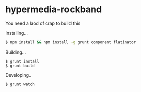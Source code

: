 hypermedia-rockband
===================

You need a laod of crap to build this

Installing...

```sh
$ npm install && npm install -g grunt component flatinator
```

Building...

```
$ grunt install
$ grunt build

```

Developing..

```
$ grunt watch
```
